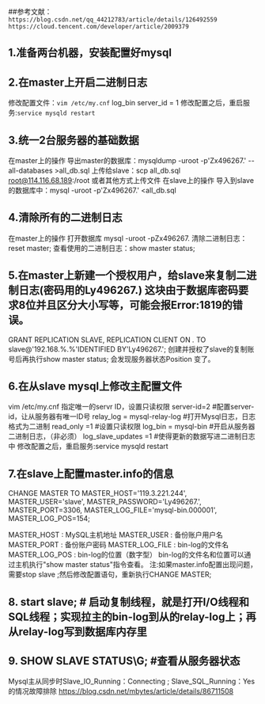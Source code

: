 ##参考文献：
`https://blog.csdn.net/qq_44212783/article/details/126492559`
`https://cloud.tencent.com/developer/article/2009379`

## 1.准备两台机器，安装配置好mysql

## 2.在master上开启二进制日志
修改配置文件：`vim /etc/my.cnf`
log_bin
server_id = 1
修改配置之后，重启服务:`service mysqld restart`

## 3.统一2台服务器的基础数据
在master上的操作
导出master的数据库：mysqldump -uroot -p'Zx496267.' --all-databases >all_db.sql
上传给slave：scp all_db.sql root@114.116.68.189:/root  或者其他方式上传文件
在slave上的操作
导入到slave的数据库中：mysql -uroot -p'Zx496267.' <all_db.sql

## 4.清除所有的二进制日志
在master上的操作 打开数据库   mysql -uroot -pZx496267.
清除二进制日志：reset master;
查看使用的二进制日志：show master status;

## 5.在master上新建一个授权用户，给slave来复制二进制日志(密码用的Ly496267.) 这块由于数据库密码要求8位并且区分大小写等，可能会报Error:1819的错误。
GRANT REPLICATION SLAVE, REPLICATION CLIENT ON *.* TO slave@'192.168.%.%'IDENTIFIED BY'Ly496267.';
创建并授权了slave的复制账号后再执行show master status; 会发现服务器状态Position 变了。


## 6.在从slave mysql上修改主配置文件
vim /etc/my.cnf 指定唯一的servr ID，设置只读权限
server-id=2                    #配置server-id，让从服务器有唯一ID号
relay_log = mysql-relay-log    #打开Mysql日志，日志格式为二进制
read_only =1                   #设置只读权限
log_bin = mysql-bin            #开启从服务器二进制日志，（非必须）
log_slave_updates =1           #使得更新的数据写进二进制日志中
修改配置之后，重启服务:service mysqld restart


## 7.在slave上配置master.info的信息
CHANGE MASTER TO MASTER_HOST='119.3.221.244',
MASTER_USER='slave',
MASTER_PASSWORD='Ly496267.',
MASTER_PORT=3306,
MASTER_LOG_FILE='mysql-bin.000001',
MASTER_LOG_POS=154;

MASTER_HOST : MySQL主机地址
MASTER_USER : 备份账户用户名
MASTER_PORT : 备份账户密码
MASTER_LOG_FILE : bin-log的文件名
MASTER_LOG_POS : bin-log的位置（数字型）
bin-log的文件名和位置可以通过主机执行"show master status"指令查看。
注:如果master.info配置出现问题，需要stop slave ;然后修改配置语句，重新执行CHANGE MASTER;

## 8. start slave;   # 启动复制线程，就是打开I/O线程和SQL线程；实现拉主的bin-log到从的relay-log上；再从relay-log写到数据库内存里

## 9. SHOW SLAVE STATUS\G;  #查看从服务器状态

Mysql主从同步时Slave_IO_Running：Connecting ; Slave_SQL_Running：Yes的情况故障排除
https://blog.csdn.net/mbytes/article/details/86711508

